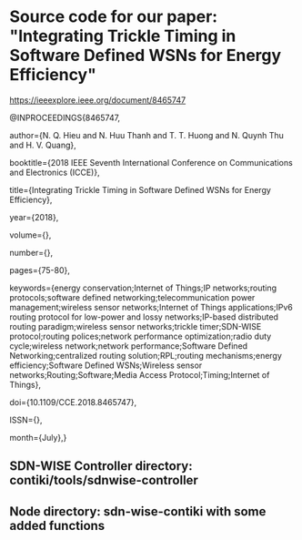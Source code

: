 # Source code for our paper: "Integrating Trickle Timing in Software Defined WSNs for Energy Efficiency"

https://ieeexplore.ieee.org/document/8465747

@INPROCEEDINGS{8465747, 

author={N. Q. Hieu and N. Huu Thanh and T. T. Huong and N. Quynh Thu and H. V. Quang}, 

booktitle={2018 IEEE Seventh International Conference on Communications and Electronics (ICCE)}, 

title={Integrating Trickle Timing in Software Defined WSNs for Energy Efficiency}, 

year={2018}, 

volume={}, 

number={}, 

pages={75-80}, 

keywords={energy conservation;Internet of Things;IP networks;routing protocols;software defined networking;telecommunication power management;wireless sensor networks;Internet of Things applications;IPv6 routing protocol for low-power and lossy networks;IP-based distributed routing paradigm;wireless sensor networks;trickle timer;SDN-WISE protocol;routing polices;network performance optimization;radio duty cycle;wireless network;network performance;Software Defined Networking;centralized routing solution;RPL;routing mechanisms;energy efficiency;Software Defined WSNs;Wireless sensor networks;Routing;Software;Media Access Protocol;Timing;Internet of Things}, 

doi={10.1109/CCE.2018.8465747}, 

ISSN={}, 

month={July},}


## SDN-WISE Controller directory: contiki/tools/sdnwise-controller

## Node directory: sdn-wise-contiki with some added functions